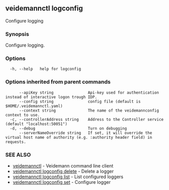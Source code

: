 ## veidemannctl logconfig

Configure logging

### Synopsis

Configure logging.

### Options

```
  -h, --help   help for logconfig
```

### Options inherited from parent commands

```
      --apiKey string               Api-key used for authentication instead of interactive logon trough IDP.
      --config string               config file (default is $HOME/.veidemannctl.yaml)
      --context string              The name of the veidemannconfig context to use.
  -c, --controllerAddress string    Address to the Controller service (default "localhost:50051")
  -d, --debug                       Turn on debugging
      --serverNameOverride string   If set, it will override the virtual host name of authority (e.g. :authority header field) in requests.
```

### SEE ALSO

* [veidemannctl](veidemannctl.md)	 - Veidemann command line client
* [veidemannctl logconfig delete](veidemannctl_logconfig_delete.md)	 - Delete a logger
* [veidemannctl logconfig list](veidemannctl_logconfig_list.md)	 - List configured loggers
* [veidemannctl logconfig set](veidemannctl_logconfig_set.md)	 - Configure logger

